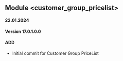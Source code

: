 ## Module <customer_group_pricelist>

#### 22.01.2024
#### Version 17.0.1.0.0
#### ADD

- Initial commit for Customer Group PriceList
